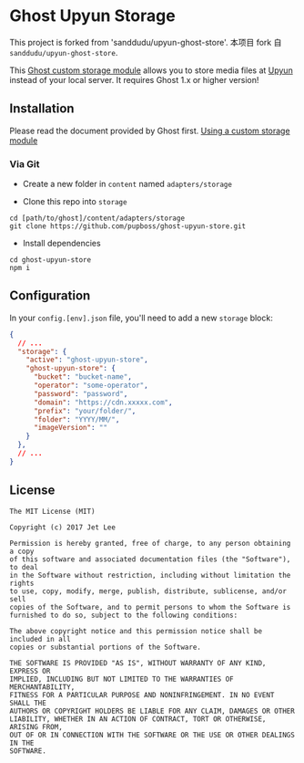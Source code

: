 # Ghost Upyun Storage

This project is forked from 'sanddudu/upyun-ghost-store'.
本项目 fork 自 `sanddudu/upyun-ghost-store`.

This [Ghost custom storage module](https://docs.ghost.org/docs/using-a-custom-storage-module) allows you to store media files at [Upyun](https://www.upyun.com) instead of your local server. It requires Ghost 1.x or higher version!

## Installation

Please read the document provided by Ghost first. [Using a custom storage module](https://docs.ghost.org/docs/using-a-custom-storage-module)

### Via Git

- Create a new folder in `content` named `adapters/storage`

- Clone this repo into `storage`

```
cd [path/to/ghost]/content/adapters/storage
git clone https://github.com/pupboss/ghost-upyun-store.git
```

- Install dependencies

```
cd ghost-upyun-store
npm i
```

## Configuration

In your `config.[env].json` file, you'll need to add a new `storage` block:

```json
{
  // ...
  "storage": {
    "active": "ghost-upyun-store",
    "ghost-upyun-store": {
      "bucket": "bucket-name",
      "operator": "some-operator",
      "password": "password",
      "domain": "https://cdn.xxxxx.com",
      "prefix": "your/folder/",
      "folder": "YYYY/MM/",
      "imageVersion": ""
    }
  },
  // ...
}
```

## License

```
The MIT License (MIT)

Copyright (c) 2017 Jet Lee

Permission is hereby granted, free of charge, to any person obtaining a copy
of this software and associated documentation files (the "Software"), to deal
in the Software without restriction, including without limitation the rights
to use, copy, modify, merge, publish, distribute, sublicense, and/or sell
copies of the Software, and to permit persons to whom the Software is
furnished to do so, subject to the following conditions:

The above copyright notice and this permission notice shall be included in all
copies or substantial portions of the Software.

THE SOFTWARE IS PROVIDED "AS IS", WITHOUT WARRANTY OF ANY KIND, EXPRESS OR
IMPLIED, INCLUDING BUT NOT LIMITED TO THE WARRANTIES OF MERCHANTABILITY,
FITNESS FOR A PARTICULAR PURPOSE AND NONINFRINGEMENT. IN NO EVENT SHALL THE
AUTHORS OR COPYRIGHT HOLDERS BE LIABLE FOR ANY CLAIM, DAMAGES OR OTHER
LIABILITY, WHETHER IN AN ACTION OF CONTRACT, TORT OR OTHERWISE, ARISING FROM,
OUT OF OR IN CONNECTION WITH THE SOFTWARE OR THE USE OR OTHER DEALINGS IN THE
SOFTWARE.
```